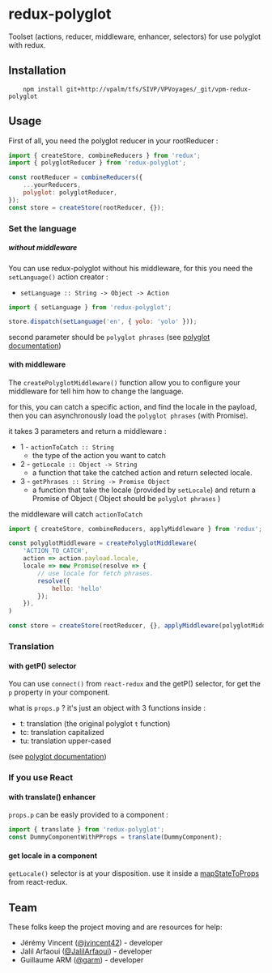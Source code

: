 # redux-polyglot

Toolset (actions, reducer, middleware, enhancer, selectors) for use polyglot with redux.

## Installation
```
    npm install git+http://vpalm/tfs/SIVP/VPVoyages/_git/vpm-redux-polyglot
```
## Usage
First of all, you need the polyglot reducer in your rootReducer :
```javascript
import { createStore, combineReducers } from 'redux';
import { polyglotReducer } from 'redux-polyglot';

const rootReducer = combineReducers({
    ...yourReducers,
    polyglot: polyglotReducer,
});
const store = createStore(rootReducer, {});

```


### Set the language
##### without middleware
You can use redux-polyglot without his middleware, for this you need the `setLanguage()` action creator :

- ```setLanguage :: String -> Object -> Action```

```javascript
import { setLanguage } from 'redux-polyglot';

store.dispatch(setLanguage('en', { yolo: 'yolo' }));
```
second parameter should be `polyglot phrases` (see [polyglot documentation](http://airbnb.io/polyglot.js/))

#### with middleware
The `createPolyglotMiddleware()` function allow you to configure your middleware for tell him how to change the language.

for this, you can catch a specific action, and find the locale in the payload, then you can asynchronously load the `polyglot phrases` (with Promise).

it takes 3 parameters and return a middleware :
- 1 - `actionToCatch :: String`
    - the type of the action you want to catch
- 2 - `getLocale :: Object -> String`
    - a function that take the catched action and return selected locale.
- 3 - `getPhrases :: String -> Promise Object`
    - a function that take the locale (provided by `setLocale`) and return a Promise of Object ( Object should be `polyglot phrases` )

the middleware will catch `actionToCatch`

```javascript
import { createStore, combineReducers, applyMiddleware } from 'redux';

const polyglotMiddleware = createPolyglotMiddleware(
    'ACTION_TO_CATCH',
    action => action.payload.locale,
    locale => new Promise(resolve => {
        // use locale for fetch phrases.
        resolve({
            hello: 'hello'
        });
    }),
)

const store = createStore(rootReducer, {}, applyMiddleware(polyglotMiddleware));
```

### Translation
#### with getP() selector
You can use `connect()` from `react-redux` and the getP() selector, for get the `p` property in your component.

what is `props.p` ?
it's just an object with 3 functions inside :
- t: translation (the original polyglot `t` function)
- tc: translation capitalized
- tu: translation upper-cased

(see [polyglot documentation](http://airbnb.io/polyglot.js/))

### If you use React
#### with translate() enhancer
`props.p` can be easly provided to a component :
```javascript
import { translate } from 'redux-polyglot';
const DummyComponentWithPProps = translate(DummyComponent);
```

#### get locale in a component
`getLocale()` selector is at your disposition. use it inside a [mapStateToProps](https://github.com/reactjs/react-redux/blob/master/docs/api.md#connectmapstatetoprops-mapdispatchtoprops-mergeprops-options) from react-redux.

## Team

These folks keep the project moving and are resources for help:

* Jérémy Vincent ([@jvincent42](https://github.com/jvincent42)) - developer
* Jalil Arfaoui ([@JalilArfaoui](https://github.com/JalilArfaoui)) - developer
* Guillaume ARM ([@garm](https://github.com/guillaumearm/)) - developer
